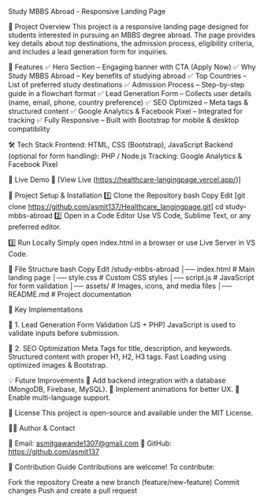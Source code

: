 Study MBBS Abroad - Responsive Landing Page


📌 Project Overview
This project is a responsive landing page designed for students interested in pursuing an MBBS degree abroad. The page provides key details about top destinations, the admission process, eligibility criteria, and includes a lead generation form for inquiries.

📂 Features
✅ Hero Section – Engaging banner with CTA (Apply Now)
✅ Why Study MBBS Abroad – Key benefits of studying abroad
✅ Top Countries – List of preferred study destinations
✅ Admission Process – Step-by-step guide in a flowchart format
✅ Lead Generation Form – Collects user details (name, email, phone, country preference)
✅ SEO Optimized – Meta tags & structured content
✅ Google Analytics & Facebook Pixel – Integrated for tracking
✅ Fully Responsive – Built with Bootstrap for mobile & desktop compatibility

🛠️ Tech Stack
Frontend: HTML, CSS (Bootstrap), JavaScript
Backend (optional for form handling): PHP / Node.js
Tracking: Google Analytics & Facebook Pixel

🚀 Live Demo
🔗 [View Live (https://healthcare-langingpage.vercel.app/)]

📁 Project Setup & Installation
1️⃣ Clone the Repository
bash
Copy
Edit
[git clone https://github.com/asmit137/Healthcare_langingpage.git]
cd study-mbbs-abroad
2️⃣ Open in a Code Editor
Use VS Code, Sublime Text, or any preferred editor.

3️⃣ Run Locally
Simply open index.html in a browser or use Live Server in VS Code.

📝 File Structure
bash
Copy
Edit
/study-mbbs-abroad
│── index.html             # Main landing page
│── style.css              # Custom CSS styles
│── script.js              # JavaScript for form validation
│── assets/                # Images, icons, and media files
│── README.md              # Project documentation

🎯 Key Implementations

📌 1. Lead Generation Form Validation (JS + PHP)
JavaScript is used to validate inputs before submission.

📌 2. SEO Optimization
Meta Tags for title, description, and keywords.
Structured content with proper H1, H2, H3 tags.
Fast Loading using optimized images & Bootstrap.

💡 Future Improvements
🔹 Add backend integration with a database (MongoDB, Firebase, MySQL).
🔹 Implement animations for better UX.
🔹 Enable multi-language support.

📜 License
This project is open-source and available under the MIT License.

👨‍💻 Author & Contact

📧 Email: asmitgawande1307@gmail.com
🔗 GitHub: https://github.com/asmit137

🌟 Contribution Guide
Contributions are welcome! To contribute:

Fork the repository
Create a new branch (feature/new-feature)
Commit changes
Push and create a pull request
